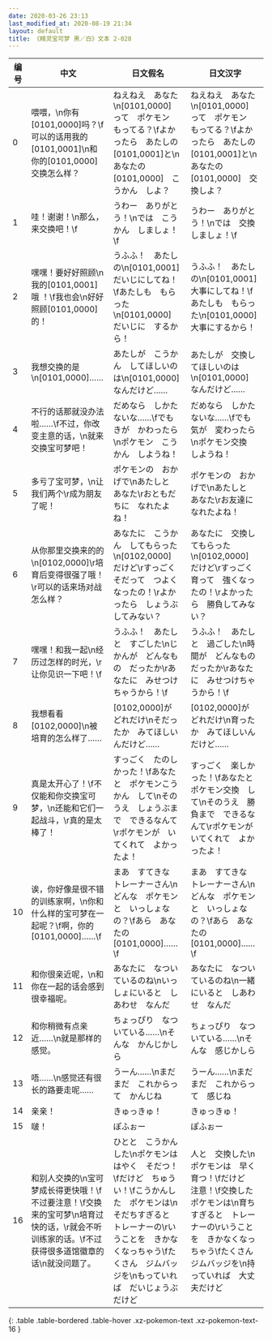 ```yaml
---
date: 2020-03-26 23:13
last_modified_at: 2020-08-19 21:34
layout: default
title: 《精灵宝可梦 黑／白》文本 2-028
---
```

| 编号 | 中文 | 日文假名 | 日文汉字 |
| ---- | ---- | ---- | --- |
| 0 | 喂喂，\n你有[0101,0000]吗？\f可以的话用我的[0101,0001]\n和你的[0101,0000]交换怎么样？ | ねえねえ　あなた\n[0101,0000]　って　ポケモン　もってる？\fよかったら　あたしの　[0101,0001]と\nあなたの　[0101,0000]　こうかん　しよ？ | ねえねえ　あなた\n[0101,0000]　って　ポケモン　もってる？\fよかったら　あたしの　[0101,0001]と\nあなたの　[0101,0000]　交換しよ？ |
| 1 | 哇！谢谢！\n那么，来交换吧！\f | うわー　ありがとう！\nでは　こうかん　しましょ！\f | うわー　ありがとう！\nでは　交換しましょ！\f |
| 2 | 嘿嘿！要好好照顾\n我的[0101,0001]哦 ！\f我也会\n好好照顾[0101,0000]的！ | うふふ！　あたしの\n[0101,0001]　だいじにしてね！\fあたしも　もらった\n[0101,0000]　だいじに　するから！ | うふふ！　あたしの\n[0101,0001]　大事にしてね！\fあたしも　もらった\n[0101,0000]　大事にするから！ |
| 3 | 我想交换的是\n[0101,0000]…… | あたしが　こうかん　してほしいのは\n[0101,0000]　なんだけど…… | あたしが　交換してほしいのは\n[0101,0000]　なんだけど…… |
| 4 | 不行的话那就没办法啦……\f不过，你改变主意的话，\n就来交换宝可梦吧！ | だめなら　しかたないな……\fでも　きが　かわったら\nポケモン　こうかん　しようね！ | だめなら　しかたないな……\fでも　気が　変わったら\nポケモン交換　しようね！ |
| 5 | 多亏了宝可梦，\n让我们两个\r成为朋友了呢！ | ポケモンの　おかげで\nあたしと　あなた\rおともだちに　なれたよね！ | ポケモンの　おかげで\nあたしと　あなた\rお友達に　なれたよね！ |
| 6 | 从你那里交换来的的\n[0102,0000]\r培育后变得很强了哦！\r可以的话来场对战怎么样？ | あなたに　こうかん　してもらった\n[0102,0000]　だけど\rすっごく　そだって　つよくなったの！\rよかったら　しょうぶ　してみない？ | あなたに　交換してもらった\n[0102,0000]　だけど\rすっごく　育って　強くなったの！\rよかったら　勝負してみない？ |
| 7 | 嘿嘿！和我一起\n经历过怎样的时光，\r让你见识一下吧！\f | うふふ！　あたしと　すごした\nじかんが　どんなもの　だったか\rあなたに　みせつけちゃうから！\f | うふふ！　あたしと　過ごした\n時間が　どんなもの　だったか\rあなたに　みせつけちゃうから！\f |
| 8 | 我想看看[0102,0000]\n被培育的怎么样了…… | [0102,0000]が　どれだけ\nそだったか　みてほしいんだけど…… | [0102,0000]が　どれだけ\n育ったか　みてほしいんだけど…… |
| 9 | 真是太开心了！\f不仅能和你交换宝可梦，\n还能和它们一起战斗，\r真的是太棒了！ | すっごく　たのしかった！\fあなたと　ポケモンこうかん　して\nそのうえ　しょうぶまで　できるなんて\rポケモンが　いてくれて　よかったよ！ | すっごく　楽しかった！\fあなたと　ポケモン交換　して\nそのうえ　勝負まで　できるなんて\rポケモンが　いてくれて　よかったよ！ |
| 10 | 诶，你好像是很不错的训练家啊，\n你和什么样的宝可梦在一起呢？\f啊，你的[0101,0000]……\f | まあ　すてきな　トレーナーさん\nどんな　ポケモンと　いっしょなの？\fあら　あなたの　[0101,0000]……\f | まあ　すてきな　トレーナーさん\nどんな　ポケモンと　いっしょなの？\fあら　あなたの　[0101,0000]……\f |
| 11 | 和你很亲近呢，\n和你在一起的话会感到很幸福呢。 | あなたに　なついているのね\nいっしょにいると　しあわせ　なんだ | あなたに　なついているのね\n一緒にいると　しあわせ　なんだ |
| 12 | 和你稍微有点亲近……\n就是那样的感觉。 | ちょっぴり　なついている……\nそんな　かんじかしら | ちょっぴり　なついている……\nそんな　感じかしら |
| 13 | 唔……\n感觉还有很长的路要走呢…… | うーん……\nまだまだ　これからって　かんじね | うーん……\nまだまだ　これからって　感じね |
| 14 | 亲亲！ | きゅっきゅ！ | きゅっきゅ！ |
| 15 | 啵！ | ぽふぉー | ぽふぉー |
| 16 | 和别人交换的\n宝可梦成长得更快哦！\f不过要注意！\f交换来的宝可梦\n培育过快的话，\r就会不听训练家的话。\f不过获得很多道馆徽章的话\n就没问题了。 | ひとと　こうかんした\nポケモンは　はやく　そだつ！\fだけど　ちゅうい！\fこうかんした　ポケモンは\nそだちすぎると　トレーナーの\rいうことを　きかなくなっちゃう\fたくさん　ジムバッジを\nもっていれば　だいじょうぶ　だけど | 人と　交換した\nポケモンは　早く　育つ！\fだけど　注意！\f交換した　ポケモンは\n育ちすぎると　トレーナーの\rいうことを　きかなくなっちゃう\fたくさん　ジムバッジを\n持っていれば　大丈夫だけど |
{: .table .table-bordered .table-hover .xz-pokemon-text .xz-pokemon-text-16 }